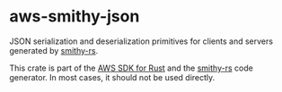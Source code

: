 # aws-smithy-json

JSON serialization and deserialization primitives for clients and servers generated by [smithy-rs](https://github.com/awslabs/smithy-rs).

<!-- anchor_start:footer -->
This crate is part of the [AWS SDK for Rust](https://awslabs.github.io/aws-sdk-rust/) and the [smithy-rs](https://github.com/awslabs/smithy-rs) code generator. In most cases, it should not be used directly.
<!-- anchor_end:footer -->
